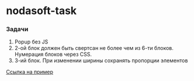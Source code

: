 # nodasoft-task

### Задачи

1. Popup без JS
2. 2-ой блок должен быть свертсан не более чем из 6-ти блоков. Нумерация блоков через CSS.
3. 3-ий блок. При изменении ширины сохранять пропорции элементов

[Ссылка на пример](https://edluzgin.ru/nodasoft/)
